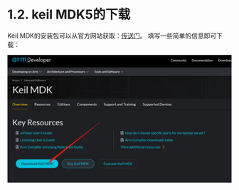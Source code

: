 # 1.2. keil MDK5的下载

Keil MDK的安装包可以从官方网站获取：[传送门](https://www2.keil.com/mdk5/)。
填写一些简单的信息即可下载：

![Alt text](image.png)
